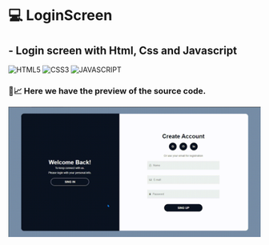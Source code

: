 # 💻 LoginScreen
## - Login screen with Html, Css and Javascript

![HTML5](https://img.shields.io/badge/HTML5-E34F26?style=for-the-badge&logo=html5&logoColor=white) 
![CSS3](https://img.shields.io/badge/CSS3-1572B6?style=for-the-badge&logo=css3&logoColor=white)
![JAVASCRIPT](https://img.shields.io/badge/JavaScript-F7DF1E?style=for-the-badge&logo=javascript&logoColor=black)

### 🚀📈 Here we have the preview of the source code.

<p aling="center">
  <img src="01-LoginScreen/assets/gifs/loginscreen.gif">
</p>
